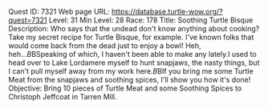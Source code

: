 Quest ID: 7321
Web page URL: https://database.turtle-wow.org/?quest=7321
Level: 31
Min Level: 28
Race: 178
Title: Soothing Turtle Bisque
Description: Who says that the undead don't know anything about cooking? Take my secret recipe for Turtle Bisque, for example. I've known folks that would come back from the dead just to enjoy a bowl! Heh, heh...$B$BSpeaking of which, I haven't been able to make any lately.I used to head over to Lake Lordamere myself to hunt snapjaws, the nasty things, but I can't pull myself away from my work here.$B$BIf you bring me some Turtle Meat from the snapjaws and soothing spices, I'll show you how it's done!
Objective: Bring 10 pieces of Turtle Meat and some Soothing Spices to Christoph Jeffcoat in Tarren Mill.
